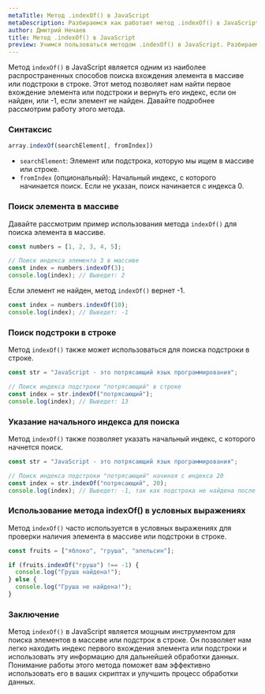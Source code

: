 ```yaml
---
metaTitle: Метод .indexOf() в JavaScript
metaDescription: Разбираемся как работает метод .indexOf() в JavaScript
author: Дмитрий Нечаев
title: Метод .indexOf() в JavaScript
preview: Учимся пользоваться методом .indexOf() в JavaScript. Разбираем примеры использования
---
```


Метод `indexOf()` в JavaScript является одним из наиболее распространенных способов поиска вхождения элемента в массиве или подстроки в строке. Этот метод позволяет нам найти первое вхождение элемента или подстроки и вернуть его индекс, если он найден, или -1, если элемент не найден. Давайте подробнее рассмотрим работу этого метода.

### Синтаксис

```jsx
array.indexOf(searchElement[, fromIndex])

```

- `searchElement`: Элемент или подстрока, которую мы ищем в массиве или строке.
- `fromIndex` (опциональный): Начальный индекс, с которого начинается поиск. Если не указан, поиск начинается с индекса 0.

### Поиск элемента в массиве

Давайте рассмотрим пример использования метода `indexOf()` для поиска элемента в массиве.

```jsx
const numbers = [1, 2, 3, 4, 5];

// Поиск индекса элемента 3 в массиве
const index = numbers.indexOf(3);
console.log(index); // Выведет: 2

```

Если элемент не найден, метод `indexOf()` вернет -1.

```jsx
const index = numbers.indexOf(10);
console.log(index); // Выведет: -1

```

### Поиск подстроки в строке

Метод `indexOf()` также может использоваться для поиска подстроки в строке.

```jsx
const str = "JavaScript - это потрясающий язык программирования";

// Поиск индекса подстроки "потрясающий" в строке
const index = str.indexOf("потрясающий");
console.log(index); // Выведет: 13

```

### Указание начального индекса для поиска

Метод `indexOf()` также позволяет указать начальный индекс, с которого начнется поиск.

```jsx
const str = "JavaScript - это потрясающий язык программирования";

// Поиск индекса подстроки "потрясающий" начиная с индекса 20
const index = str.indexOf("потрясающий", 20);
console.log(index); // Выведет: -1, так как подстрока не найдена после индекса 20

```

### Использование метода indexOf() в условных выражениях

Метод `indexOf()` часто используется в условных выражениях для проверки наличия элемента в массиве или подстроки в строке.

```jsx
const fruits = ["яблоко", "груша", "апельсин"];

if (fruits.indexOf("груша") !== -1) {
  console.log("Груша найдена!");
} else {
  console.log("Груша не найдена!");
}

```

### Заключение

Метод `indexOf()` в JavaScript является мощным инструментом для поиска элементов в массиве или подстрок в строке. Он позволяет нам легко находить индекс первого вхождения элемента или подстроки и использовать эту информацию для дальнейшей обработки данных. Понимание работы этого метода поможет вам эффективно использовать его в ваших скриптах и улучшить процесс обработки данных.